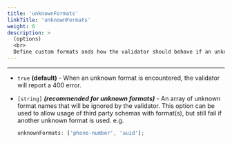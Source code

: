 ```yaml
---
title: 'unknownFormats'
linkTitle: 'unknownFormats'
weight: 6
description: >
  (options)
  <br>
  Define custom formats ands how the validator should behave if an unknown or custom format is encountered.
---
```


---

- `true` **(default)** - When an unknown format is encountered, the validator will report a 400 error.
- `[string]` **_(recommended for unknown formats)_** - An array of unknown format names that will be ignored by the validator. This option can be used to allow usage of third party schemas with format(s), but still fail if another unknown format is used.
  e.g.

  ```javascript
  unknownFormats: ['phone-number', 'uuid'];
  ```
